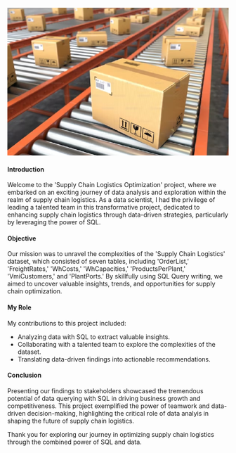 ![Image 3](images/supply_chain.png)

#### Introduction

Welcome to the 'Supply Chain Logistics Optimization' project, where we embarked on an exciting journey of data analysis and exploration within the realm of supply chain logistics. As a data scientist, I had the privilege of leading a talented team in this transformative project, dedicated to enhancing supply chain logistics through data-driven strategies, particularly by leveraging the power of SQL.

#### Objective

Our mission was to unravel the complexities of the 'Supply Chain Logistics' dataset, which consisted of seven tables, including 'OrderList,' 'FreightRates,' 'WhCosts,' 'WhCapacities,' 'ProductsPerPlant,' 'VmiCustomers,' and 'PlantPorts.' By skillfully using SQL Query writing, we aimed to uncover valuable insights, trends, and opportunities for supply chain optimization.

#### My Role

My contributions to this project included:

- Analyzing data with SQL to extract valuable insights.
- Collaborating with a talented team to explore the complexities of the dataset.
- Translating data-driven findings into actionable recommendations.

#### Conclusion

Presenting our findings to stakeholders showcased the tremendous potential of data querying with SQL in driving business growth and competitiveness. This project exemplified the power of teamwork and data-driven decision-making, highlighting the critical role of data analyis in shaping the future of supply chain logistics.

Thank you for exploring our journey in optimizing supply chain logistics through the combined power of SQL and data.

